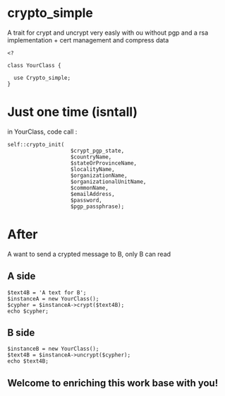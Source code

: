 # crypto_simple

A trait for crypt and uncrypt very easly with ou without pgp and a rsa implementation + cert management and compress data

```
<?

class YourClass {

  use Crypto_simple;
}
```

# Just one time (isntall)
in YourClass, code call :
```
self::crypto_init(
                    $crypt_pgp_state,
                    $countryName,
                    $stateOrProvinceName,
                    $localityName,
                    $organizationName,
                    $organizationalUnitName,
                    $commonName,
                    $emailAddress,
                    $password,
                    $pgp_passphrase); 
```
# After

A want to send a crypted message to B, only B can read

## A side
```
$text4B = 'A text for B';
$instanceA = new YourClass();
$cypher = $instanceA->crypt($text4B);
echo $cypher;
```
## B side
```
$instanceB = new YourClass();
$text4B = $instanceA->uncrypt($cypher);
echo $text4B;
```

## Welcome to enriching this work base with you!
